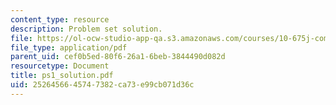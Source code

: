 ```yaml
---
content_type: resource
description: Problem set solution.
file: https://ol-ocw-studio-app-qa.s3.amazonaws.com/courses/10-675j-computational-quantum-mechanics-of-molecular-and-extended-systems-fall-2004/2526456645747382ca73e99cb071d36c_ps1_solution.pdf
file_type: application/pdf
parent_uid: cef0b5ed-80f6-26a1-6beb-3844490d082d
resourcetype: Document
title: ps1_solution.pdf
uid: 25264566-4574-7382-ca73-e99cb071d36c
---
```

